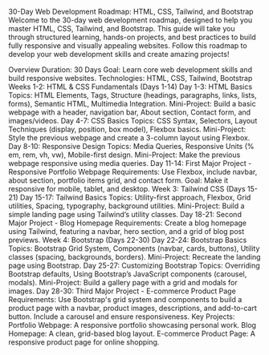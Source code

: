 30-Day Web Development Roadmap: HTML, CSS, Tailwind, and Bootstrap
Welcome to the 30-day web development roadmap, designed to help you master HTML, CSS, Tailwind, and Bootstrap. This guide will take you through structured learning, hands-on projects, and best practices to build fully responsive and visually appealing websites. Follow this roadmap to develop your web development skills and create amazing projects!

Overview
Duration: 30 Days
Goal: Learn core web development skills and build responsive websites.
Technologies: HTML, CSS, Tailwind, Bootstrap
Weeks 1-2: HTML & CSS Fundamentals (Days 1-14)
Day 1-3: HTML Basics
Topics: HTML Elements, Tags, Structure (headings, paragraphs, links, lists, forms), Semantic HTML, Multimedia Integration.
Mini-Project: Build a basic webpage with a header, navigation bar, About section, Contact form, and images/videos.
Day 4-7: CSS Basics
Topics: CSS Syntax, Selectors, Layout Techniques (display, position, box model), Flexbox basics.
Mini-Project: Style the previous webpage and create a 3-column layout using Flexbox.
Day 8-10: Responsive Design
Topics: Media Queries, Responsive Units (% em, rem, vh, vw), Mobile-first design.
Mini-Project: Make the previous webpage responsive using media queries.
Day 11-14: First Major Project - Responsive Portfolio Webpage
Requirements: Use Flexbox, include navbar, about section, portfolio items grid, and contact form.
Goal: Make it responsive for mobile, tablet, and desktop.
Week 3: Tailwind CSS (Days 15-21)
Day 15-17: Tailwind Basics
Topics: Utility-first approach, Flexbox, Grid utilities, Spacing, typography, background utilities.
Mini-Project: Build a simple landing page using Tailwind’s utility classes.
Day 18-21: Second Major Project - Blog Homepage
Requirements: Create a blog homepage using Tailwind, featuring a navbar, hero section, and a grid of blog post previews.
Week 4: Bootstrap (Days 22-30)
Day 22-24: Bootstrap Basics
Topics: Bootstrap Grid System, Components (navbar, cards, buttons), Utility classes (spacing, backgrounds, borders).
Mini-Project: Recreate the landing page using Bootstrap.
Day 25-27: Customizing Bootstrap
Topics: Overriding Bootstrap defaults, Using Bootstrap’s JavaScript components (carousel, modals).
Mini-Project: Build a gallery page with a grid and modals for images.
Day 28-30: Third Major Project - E-commerce Product Page
Requirements: Use Bootstrap's grid system and components to build a product page with a navbar, product images, descriptions, and add-to-cart button. Include a carousel and ensure responsiveness.
Key Projects:
Portfolio Webpage: A responsive portfolio showcasing personal work.
Blog Homepage: A clean, grid-based blog layout.
E-commerce Product Page: A responsive product page for online shopping.
